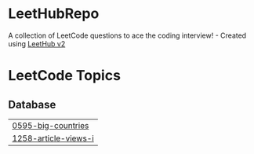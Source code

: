 # LeetHubRepo
A collection of LeetCode questions to ace the coding interview! - Created using [LeetHub v2](https://github.com/arunbhardwaj/LeetHub-2.0)

<!---LeetCode Topics Start-->
# LeetCode Topics
## Database
|  |
| ------- |
| [0595-big-countries](https://github.com/Ayumudayo/LeetHubRepo/tree/master/0595-big-countries) |
| [1258-article-views-i](https://github.com/Ayumudayo/LeetHubRepo/tree/master/1258-article-views-i) |
<!---LeetCode Topics End-->